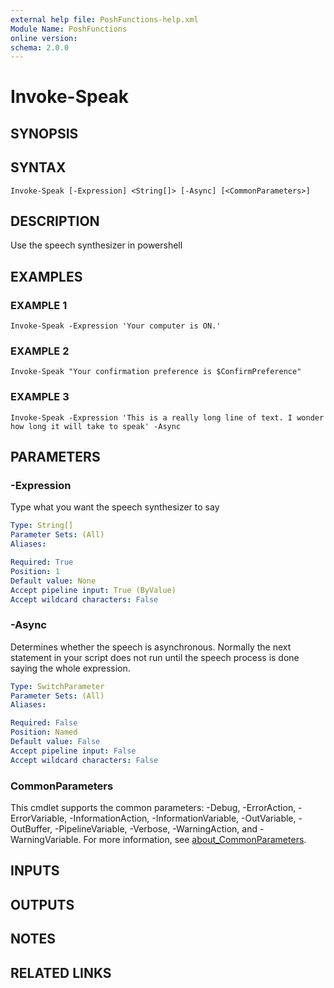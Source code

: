 ```yaml
---
external help file: PoshFunctions-help.xml
Module Name: PoshFunctions
online version:
schema: 2.0.0
---
```


# Invoke-Speak

## SYNOPSIS

## SYNTAX

```
Invoke-Speak [-Expression] <String[]> [-Async] [<CommonParameters>]
```

## DESCRIPTION
Use the speech synthesizer in powershell

## EXAMPLES

### EXAMPLE 1
```
Invoke-Speak -Expression 'Your computer is ON.'
```

### EXAMPLE 2
```
Invoke-Speak "Your confirmation preference is $ConfirmPreference"
```

### EXAMPLE 3
```
Invoke-Speak -Expression 'This is a really long line of text. I wonder how long it will take to speak' -Async
```

## PARAMETERS

### -Expression
Type what you want the speech synthesizer to say

```yaml
Type: String[]
Parameter Sets: (All)
Aliases:

Required: True
Position: 1
Default value: None
Accept pipeline input: True (ByValue)
Accept wildcard characters: False
```

### -Async
Determines whether the speech is asynchronous.
Normally the next statement in your script
does not run until the speech process is done saying the whole expression.

```yaml
Type: SwitchParameter
Parameter Sets: (All)
Aliases:

Required: False
Position: Named
Default value: False
Accept pipeline input: False
Accept wildcard characters: False
```

### CommonParameters
This cmdlet supports the common parameters: -Debug, -ErrorAction, -ErrorVariable, -InformationAction, -InformationVariable, -OutVariable, -OutBuffer, -PipelineVariable, -Verbose, -WarningAction, and -WarningVariable. For more information, see [about_CommonParameters](http://go.microsoft.com/fwlink/?LinkID=113216).

## INPUTS

## OUTPUTS

## NOTES

## RELATED LINKS
